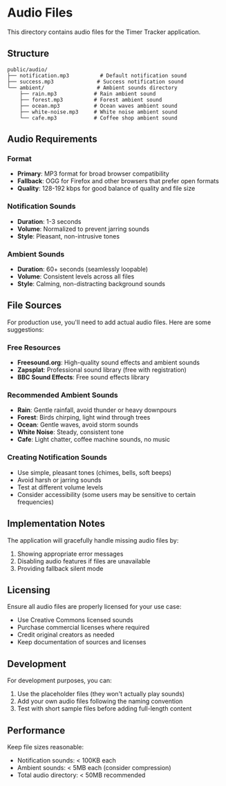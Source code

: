 # Audio Files

This directory contains audio files for the Timer Tracker application.

## Structure

```
public/audio/
├── notification.mp3          # Default notification sound
├── success.mp3              # Success notification sound
└── ambient/                 # Ambient sounds directory
    ├── rain.mp3            # Rain ambient sound
    ├── forest.mp3          # Forest ambient sound
    ├── ocean.mp3           # Ocean waves ambient sound
    ├── white-noise.mp3     # White noise ambient sound
    └── cafe.mp3            # Coffee shop ambient sound
```

## Audio Requirements

### Format
- **Primary**: MP3 format for broad browser compatibility
- **Fallback**: OGG for Firefox and other browsers that prefer open formats
- **Quality**: 128-192 kbps for good balance of quality and file size

### Notification Sounds
- **Duration**: 1-3 seconds
- **Volume**: Normalized to prevent jarring sounds
- **Style**: Pleasant, non-intrusive tones

### Ambient Sounds
- **Duration**: 60+ seconds (seamlessly loopable)
- **Volume**: Consistent levels across all files
- **Style**: Calming, non-distracting background sounds

## File Sources

For production use, you'll need to add actual audio files. Here are some suggestions:

### Free Resources
- **Freesound.org**: High-quality sound effects and ambient sounds
- **Zapsplat**: Professional sound library (free with registration)
- **BBC Sound Effects**: Free sound effects library

### Recommended Ambient Sounds
- **Rain**: Gentle rainfall, avoid thunder or heavy downpours
- **Forest**: Birds chirping, light wind through trees
- **Ocean**: Gentle waves, avoid storm sounds
- **White Noise**: Steady, consistent tone
- **Cafe**: Light chatter, coffee machine sounds, no music

### Creating Notification Sounds
- Use simple, pleasant tones (chimes, bells, soft beeps)
- Avoid harsh or jarring sounds
- Test at different volume levels
- Consider accessibility (some users may be sensitive to certain frequencies)

## Implementation Notes

The application will gracefully handle missing audio files by:
1. Showing appropriate error messages
2. Disabling audio features if files are unavailable
3. Providing fallback silent mode

## Licensing

Ensure all audio files are properly licensed for your use case:
- Use Creative Commons licensed sounds
- Purchase commercial licenses where required
- Credit original creators as needed
- Keep documentation of sources and licenses

## Development

For development purposes, you can:
1. Use the placeholder files (they won't actually play sounds)
2. Add your own audio files following the naming convention
3. Test with short sample files before adding full-length content

## Performance

Keep file sizes reasonable:
- Notification sounds: < 100KB each
- Ambient sounds: < 5MB each (consider compression)
- Total audio directory: < 50MB recommended
